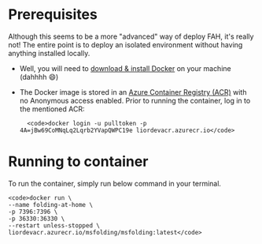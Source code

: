 # Prerequisites

Although this seems to be a more "advanced" way of deploy FAH, it's really not!
The entire point is to deploy an isolated environment without having anything installed locally. 

* Well, you will need to [download & install Docker](https://www.docker.com/products/docker-desktop) on your machine (dahhhh :smile:)

* The Docker image is stored in an [Azure Container Registry (ACR)](https://azure.microsoft.com/en-us/services/container-registry/#security) with no Anonymous access enabled. Prior to running the container, log in to the mentioned ACR:

        <code>docker login -u pulltoken -p 4A=jBw69CoMNqLq2Lqrb2YVapQWPC19e liordevacr.azurecr.io</code>

# Running to container

To run the container, simply run below command in your terminal.

    <code>docker run \
    --name folding-at-home \
    -p 7396:7396 \
    -p 36330:36330 \
    --restart unless-stopped \
    liordevacr.azurecr.io/msfolding/msfolding:latest</code>